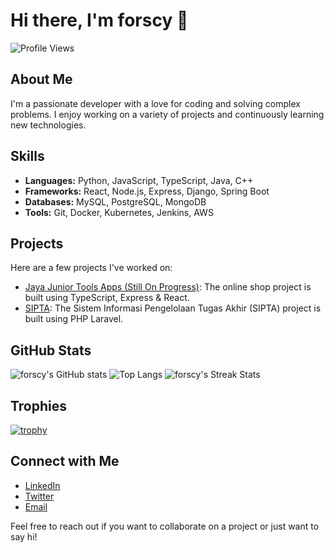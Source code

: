 # Hi there, I'm forscy 👋

![Profile Views](https://komarev.com/ghpvc/?username=forscy&color=blue)

## About Me

I'm a passionate developer with a love for coding and solving complex problems. I enjoy working on a variety of projects and continuously learning new technologies.

## Skills

- **Languages:** Python, JavaScript, TypeScript, Java, C++
- **Frameworks:** React, Node.js, Express, Django, Spring Boot
- **Databases:** MySQL, PostgreSQL, MongoDB
- **Tools:** Git, Docker, Kubernetes, Jenkins, AWS

## Projects

Here are a few projects I've worked on:

- [Jaya Junior Tools Apps (Still On Progress)](https://github.com/forscy/jayajuniortools): The online shop project is built using TypeScript, Express & React.
- [SIPTA](https://github.com/sipta-jtk/sipta): The Sistem Informasi Pengelolaan Tugas Akhir (SIPTA) project is built using PHP Laravel.

## GitHub Stats

![forscy's GitHub stats](https://github-readme-stats.vercel.app/api?username=forscy&show_icons=true&theme=radical)
![Top Langs](https://github-readme-stats.vercel.app/api/top-langs/?username=forscy&layout=compact&theme=radical)
![forscy's Streak Stats](https://github-readme-streak-stats.herokuapp.com/?user=forscy&theme=radical)

## Trophies

[![trophy](https://github-profile-trophy.vercel.app/?username=forscy&theme=radical)](https://github.com/ryo-ma/github-profile-trophy)

## Connect with Me

- [LinkedIn](https://www.linkedin.com/in/forscy)
- [Twitter](https://twitter.com/forscy)
- [Email](mailto:forscy@example.com)

Feel free to reach out if you want to collaborate on a project or just want to say hi!
